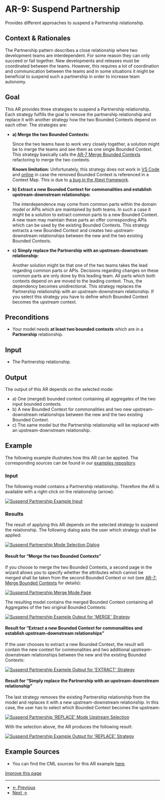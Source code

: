 
# AR-9: Suspend Partnership

Provides different approaches to suspend a Partnership relationship.

## Context & Rationales

The Partnership pattern describes a close relationship where two development teams are interdependent. For some reason they can
only succeed or fail together. New developments and releases must be coordinated between the teams. However, this requires a lot
of coordination and communication between the teams and in some situations it might be beneficial to suspend such a partnership
in order to increase team autonomy.

## Goal

This AR provides three strategies to suspend a Partnership relationship. Each strategy fulfills the goal to remove the partnership
relationship and replace it with another strategy how the two Bounded Contexts depend on each other. The strategies are:

* **a) Merge the two Bounded Contexts:**

  Since the two teams have to work very closely together, a solution might be to merge the teams and see them as one single Bounded Context.
  This strategy basically calls the [AR-7 Merge Bounded Contexts](./../AR-7-Merge-Bounded-Contexts) refactoring to merge the two contexts.

  **Known limitation:** Unfortunately, this strategy does not work in [VS Code](/docs/vs-code/) and [online](/docs/online-ide/) in case the removed Bounded Context is referenced in a Context Map. This is due to [a bug in the Xtext framework](https://github.com/eclipse/xtext-core/issues/1494).
* **b) Extract a new Bounded Context for commonalities and establish upstream-downstream relationships:**

  The interdependence may come from common parts within the domain model or APIs which are maintained by both teams. In such a case it might
  be a solution to extract common parts to a new Bounded Context. A new team may maintain these parts an offer corresponding APIs which
  can be used by the existing Bounded Contexts. This strategy extracts a new Bounded Context and creates two upstream-downstream
  relationships between the new and the two existing Bounded Contexts.
* **c) Simply replace the Partnership with an upstream-downstream relationship:**

  Another solution might be that one of the two teams takes the lead regarding common parts or APIs. Decisions regarding changes on these
  common parts are only done by this leading team. All parts which both contexts depend on are moved to the leading context. Thus, the
  dependency becomes unidirectional. This strategy replaces the Partnership relationship with an upstream-downstream relationship. If you
  select this strategy you have to define which Bounded Context becomes the upstream context.

## Preconditions

* Your model needs **at least two bounded contexts** which are in a **Partnership** relationship.

## Input

* The Partnership relationship.

## Output

The output of this AR depends on the selected mode:

* a) One (merged) bounded context containing all aggregates of the two input bounded contexts.
* b) A new Bounded Context for commonalities and two new upstream-downstream relationships between the new and the two existing Bounded Context.
* c) The same model but the Partnership relationship will be replaced with an upstream-downstream relationship.

## Example

The following example illustrates how this AR can be applied. The corresponding sources can be found in our
[examples repository](https://github.com/ContextMapper/context-mapper-examples/tree/master/src/main/cml/architectural-refactorings).

### Input

The following model contains a Partnership relationship. Therefore the AR is available with a right-click on the relationship (arrow):

[![Suspend Partnership Example Input](/img/suspend-partnership-input.png)](/img/suspend-partnership-input.png)

### Results

The result of applying this AR depends on the selected strategy to suspend the relationship. The following dialog asks the user which
strategy shall be applied:

[![Suspend Partnership Mode Selection Dialog](/img/suspend-partnership-mode-selection-dialog.png)](/img/suspend-partnership-mode-selection-dialog.png)

#### Result for “Merge the two Bounded Contexts”

If you choose to merge the two Bounded Contexts, a second page in the wizard allows you to specify whether the attributes which cannot
be merged shall be taken from the second Bounded Context or not (see [AR-7: Merge Bounded Contexts](/docs/ar-merge-bounded-contexts/)
for details):

[![Suspend Partnership Merge Mode Page](/img/suspend-partnership-merge-page.png)](/img/suspend-partnership-merge-page.png)

The resulting model contains the merged Bounded Context containing all Aggregates of the two original Bounded Contexts:

[![Suspend Partnership Example Output for 'MERGE' Strategy](/img/suspend-partnership-output-a.png)](/img/suspend-partnership-output-a.png)

#### Result for “Extract a new Bounded Context for commonalities and establish upstream-downstream relationships”

If the user chooses to extract a new Bounded Context, the result will contain the new context for commonalities and two additional
upstream-downstream relationships between the new and the existing Bounded Contexts:

[![Suspend Partnership Example Output for 'EXTRACT' Strategy](/img/suspend-partnership-output-b.png)](/img/suspend-partnership-output-b.png)

#### Result for “Simply replace the Partnership with an upstream-downstream relationship”

The last strategy removes the existing Partnership relationship from the model and replaces it with a new upstream-downstream relationship.
In this case, the user has to select which Bounded Context becomes the upstream:

[![Suspend Partnership 'REPLACE' Mode Upstream Selection](/img/suspend-partnership-upstream-selection.png)](/img/suspend-partnership-upstream-selection.png)

With the selection above, the AR produces the following result:

[![Suspend Partnership Example Output for 'REPLACE' Strategy](/img/suspend-partnership-output-c.png)](/img/suspend-partnership-output-c.png)

## Example Sources

* You can find the CML sources for this AR example
  [here](https://github.com/ContextMapper/context-mapper-examples/tree/master/src/main/cml/architectural-refactorings/AR-9-Suspend-Partnership).

[Improve this page](https://github.com/ContextMapper/contextmapper.github.io/blob/master/_docs/architectural-refactorings/ar-suspend-partnership.md)

---

* [← Previous](/docs/ar-extract-shared-kernel/)
* [Next →](/docs/ar-change-shared-kernel-to-partnership/)

